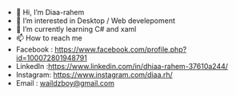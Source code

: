 - 👋 Hi, I’m Diaa-rahem
- 👀 I’m interested in Desktop / Web develepoment 
- 🌱 I’m currently learning C# and xaml 
- 📫 How to reach me 
- Facebook : https://www.facebook.com/profile.php?id=100072801948791
- LinkedIn :https://www.linkedin.com/in/dhiaa-rahem-37610a244/
- Instagram: https://www.instagram.com/diaa.rh/
- Email : waildzboy@gmail.com

<!---
Diaa-rahem/Diaa-rahem is a ✨ special ✨ repository because its `README.md` (this file) appears on your GitHub profile.
You can click the Preview link to take a look at your changes.
--->
